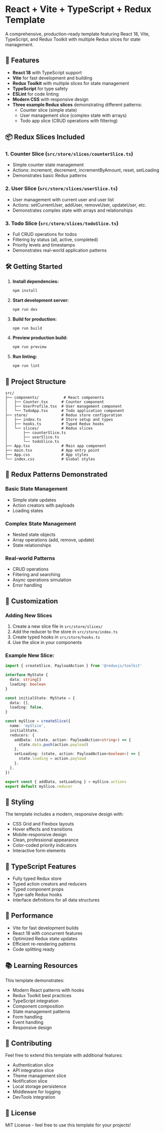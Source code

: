# React + Vite + TypeScript + Redux Template

A comprehensive, production-ready template featuring React 18, Vite, TypeScript, and Redux Toolkit with multiple Redux slices for state management.

## 🚀 Features

- **React 18** with TypeScript support
- **Vite** for fast development and building
- **Redux Toolkit** with multiple slices for state management
- **TypeScript** for type safety
- **ESLint** for code linting
- **Modern CSS** with responsive design
- **Three example Redux slices** demonstrating different patterns:
  - Counter slice (simple state)
  - User management slice (complex state with arrays)
  - Todo app slice (CRUD operations with filtering)

## 📦 Redux Slices Included

### 1. Counter Slice (`src/store/slices/counterSlice.ts`)
- Simple counter state management
- Actions: increment, decrement, incrementByAmount, reset, setLoading
- Demonstrates basic Redux patterns

### 2. User Slice (`src/store/slices/userSlice.ts`)
- User management with current user and user list
- Actions: setCurrentUser, addUser, removeUser, updateUser, etc.
- Demonstrates complex state with arrays and relationships

### 3. Todo Slice (`src/store/slices/todoSlice.ts`)
- Full CRUD operations for todos
- Filtering by status (all, active, completed)
- Priority levels and timestamps
- Demonstrates real-world application patterns

## 🛠️ Getting Started

1. **Install dependencies:**
   ```bash
   npm install
   ```

2. **Start development server:**
   ```bash
   npm run dev
   ```

3. **Build for production:**
   ```bash
   npm run build
   ```

4. **Preview production build:**
   ```bash
   npm run preview
   ```

5. **Run linting:**
   ```bash
   npm run lint
   ```

## 📁 Project Structure

```
src/
├── components/           # React components
│   ├── Counter.tsx      # Counter component
│   ├── UserProfile.tsx  # User management component
│   └── TodoApp.tsx      # Todo application component
├── store/               # Redux store configuration
│   ├── index.ts         # Store setup and types
│   ├── hooks.ts         # Typed Redux hooks
│   └── slices/          # Redux slices
│       ├── counterSlice.ts
│       ├── userSlice.ts
│       └── todoSlice.ts
├── App.tsx              # Main app component
├── main.tsx             # App entry point
├── App.css              # App styles
└── index.css            # Global styles
```

## 🎯 Redux Patterns Demonstrated

### Basic State Management
- Simple state updates
- Action creators with payloads
- Loading states

### Complex State Management
- Nested state objects
- Array operations (add, remove, update)
- State relationships

### Real-world Patterns
- CRUD operations
- Filtering and searching
- Async operations simulation
- Error handling

## 🔧 Customization

### Adding New Slices
1. Create a new slice file in `src/store/slices/`
2. Add the reducer to the store in `src/store/index.ts`
3. Create typed hooks in `src/store/hooks.ts`
4. Use the slice in your components

### Example New Slice:
```typescript
import { createSlice, PayloadAction } from '@reduxjs/toolkit'

interface MyState {
  data: string[]
  loading: boolean
}

const initialState: MyState = {
  data: [],
  loading: false,
}

const mySlice = createSlice({
  name: 'mySlice',
  initialState,
  reducers: {
    addData: (state, action: PayloadAction<string>) => {
      state.data.push(action.payload)
    },
    setLoading: (state, action: PayloadAction<boolean>) => {
      state.loading = action.payload
    },
  },
})

export const { addData, setLoading } = mySlice.actions
export default mySlice.reducer
```

## 🎨 Styling

The template includes a modern, responsive design with:
- CSS Grid and Flexbox layouts
- Hover effects and transitions
- Mobile-responsive design
- Clean, professional appearance
- Color-coded priority indicators
- Interactive form elements

## 📝 TypeScript Features

- Fully typed Redux store
- Typed action creators and reducers
- Typed component props
- Type-safe Redux hooks
- Interface definitions for all data structures

## 🚀 Performance

- Vite for fast development builds
- React 18 with concurrent features
- Optimized Redux state updates
- Efficient re-rendering patterns
- Code splitting ready

## 📚 Learning Resources

This template demonstrates:
- Modern React patterns with hooks
- Redux Toolkit best practices
- TypeScript integration
- Component composition
- State management patterns
- Form handling
- Event handling
- Responsive design

## 🤝 Contributing

Feel free to extend this template with additional features:
- Authentication slice
- API integration slice
- Theme management slice
- Notification slice
- Local storage persistence
- Middleware for logging
- DevTools integration

## 📄 License

MIT License - feel free to use this template for your projects!
